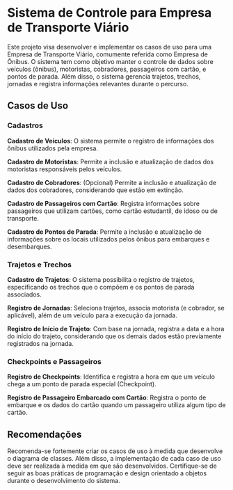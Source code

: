 # Sistema de Controle para Empresa de Transporte Viário

Este projeto visa desenvolver e implementar os casos de uso para uma Empresa de Transporte Viário, comumente referida como Empresa de Ônibus. O sistema tem como objetivo manter o controle de dados sobre veículos (ônibus), motoristas, cobradores, passageiros com cartão, e pontos de parada. Além disso, o sistema gerencia trajetos, trechos, jornadas e registra informações relevantes durante o percurso.

## Casos de Uso

### Cadastros
**Cadastro de Veículos**: O sistema permite o registro de informações dos ônibus utilizados pela empresa.

**Cadastro de Motoristas**: Permite a inclusão e atualização de dados dos motoristas responsáveis pelos veículos.

**Cadastro de Cobradores**: (Opcional) Permite a inclusão e atualização de dados dos cobradores, considerando que estão em extinção.

**Cadastro de Passageiros com Cartão**: Registra informações sobre passageiros que utilizam cartões, como cartão estudantil, de idoso ou de transporte.

**Cadastro de Pontos de Parada**: Permite a inclusão e atualização de informações sobre os locais utilizados pelos ônibus para embarques e desembarques.

### Trajetos e Trechos
**Cadastro de Trajetos**: O sistema possibilita o registro de trajetos, especificando os trechos que o compõem e os pontos de parada associados.

**Registro de Jornadas**: Seleciona trajetos, associa motorista (e cobrador, se aplicável), além de um veículo para a execução da jornada.

**Registro de Início de Trajeto**: Com base na jornada, registra a data e a hora do início do trajeto, considerando que os demais dados estão previamente registrados na jornada.

### Checkpoints e Passageiros
**Registro de Checkpoints**: Identifica e registra a hora em que um veículo chega a um ponto de parada especial (Checkpoint).

**Registro de Passageiro Embarcado com Cartão**: Registra o ponto de embarque e os dados do cartão quando um passageiro utiliza algum tipo de cartão.

## Recomendações
Recomenda-se fortemente criar os casos de uso à medida que desenvolve o diagrama de classes. Além disso, a implementação de cada caso de uso deve ser realizada à medida em que são desenvolvidos. Certifique-se de seguir as boas práticas de programação e design orientado a objetos durante o desenvolvimento do sistema.
